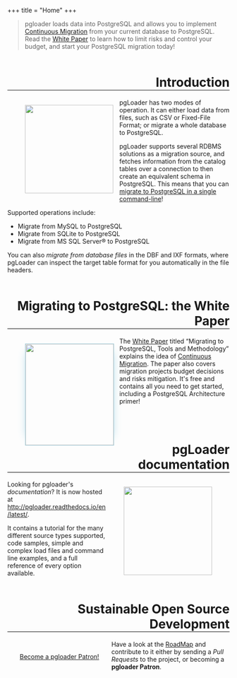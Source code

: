 +++
title = "Home"
+++

> pgloader loads data into PostgreSQL and allows you to implement
> [Continuous Migration](/white-paper) from your current database to
> PostgreSQL. Read the [White Paper](/white-paper) to learn how to limit
> risks and control your budget, and start your PostgreSQL migration today!

<h1 style="border-bottom: 1px solid black; margin-top: 2em; text-align: right;">
  Introduction
</h1>

<figure style="float: left; clear: right; display: block; width: 200px; margin-right: 1em;">
    <img width="200px" src="/img/logo.png">
</figure>

pgLoader has two modes of operation. It can either load data from files,
such as CSV or Fixed-File Format; or migrate a whole database to PostgreSQL.
  
pgLoader supports several RDBMS solutions as a migration source, and fetches
information from the catalog tables over a connection to then create an
equivalent schema in PostgreSQL. This means that you can [migrate to
PostgreSQL in a single command-line](/about/)!

Supported operations include:

  - Migrate from MySQL to PostgreSQL
  - Migrate from SQLite to PostgreSQL
  - Migrate from MS SQL Server® to PostgreSQL

You can also _migrate from database files_ in the DBF and IXF formats, where
pgLoader can inspect the target table format for you automatically in the
file headers.

<h1 style="border-bottom: 1px solid black; margin-top: 2em; text-align: right;">
  Migrating to PostgreSQL: the White Paper
</h1>

<figure style="float: left; clear: right; display: block; width: 200px; margin-right: 1em;">
    <a href="/white-paper/">
        <img style="width:200px; height: 229px; border: 1px solid lightblue; box-shadow: 15px 0 20px -20px lightblue, -15px 0 20px -20px lightblue;"
               src="/img/MigratingToPostgreSQL-Cover.png">
    </a>
</figure>

The [White Paper](/white-paper/) titled “Migrating to PostgreSQL, Tools and
Methodology” explains the idea of [Continuous
Migration](/blog/continuous-migration/). The paper also covers migration
projects budget decisions and risks mitigation. It's free and contains all
you need to get started, including a PostgreSQL Architecture primer!

<h1 style="border-bottom: 1px solid black; margin-top: 3em; text-align: right;">
  pgLoader documentation
</h1>

<figure style="float: right; clean: left; display: block; width: 200px;">
  <a href="http://pgloader.readthedocs.io/en/latest/">
    <img width="200px" src="/img/doc-20-512.png">
  </a>
</figure>

Looking for pgloader's *documentation*? It is now hosted at
<http://pgloader.readthedocs.io/en/latest/>.

It contains a tutorial for the many different source types supported, code
samples, simple and complex load files and command line examples, and a full
reference of every option available.

<h1 style="border-bottom: 1px solid black; margin-top: 2em; text-align: right;">
  Sustainable Open Source Development
</h1>

<div style="float: left; clear: right; margin: 2em;">
 <a class="btn" href="https://gum.co/CjXn" target="_blank">
    Become a pgloader Patron!
 </a> 
</div>

Have a look at the [RoadMap](/roadmap) and contribute to it either by
sending a *Pull Requests* to the project, or becoming a **pgloader Patron**.


